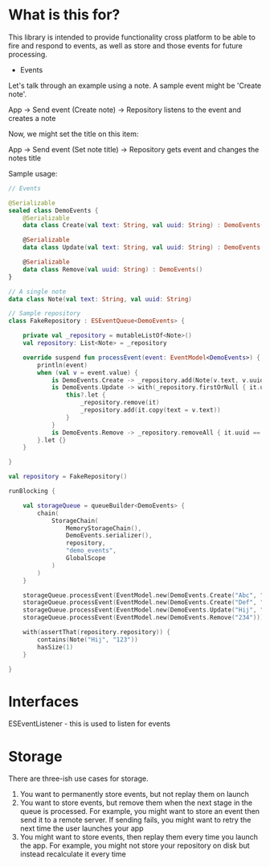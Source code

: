 # What is this for?


This library is intended to provide functionality cross platform to be able to fire and respond to events,
as well as store and those events for future processing.

* Events

Let's talk through an example using a note. A sample event might be 'Create note'.

App -> Send event (Create note) -> Repository listens to the event and creates a note

Now, we might set the title on this item:

App -> Send event (Set note title) -> Repository gets event and changes the notes title


Sample usage:

```kotlin
// Events 

@Serializable
sealed class DemoEvents {
    @Serializable
    data class Create(val text: String, val uuid: String) : DemoEvents()

    @Serializable
    data class Update(val text: String, val uuid: String) : DemoEvents()

    @Serializable
    data class Remove(val uuid: String) : DemoEvents()
}

// A single note
data class Note(val text: String, val uuid: String)

// Sample repository
class FakeRepository : ESEventQueue<DemoEvents> {

    private val _repository = mutableListOf<Note>()
    val repository: List<Note> = _repository

    override suspend fun processEvent(event: EventModel<DemoEvents>) {
        println(event)
        when (val v = event.value) {
            is DemoEvents.Create -> _repository.add(Note(v.text, v.uuid))
            is DemoEvents.Update -> with(_repository.firstOrNull { it.uuid == v.uuid }) {
                this?.let {
                    _repository.remove(it)
                    _repository.add(it.copy(text = v.text))
                }
            }
            is DemoEvents.Remove -> _repository.removeAll { it.uuid == v.uuid }
        }.let {}
    }

}

val repository = FakeRepository()

runBlocking {

    val storageQueue = queueBuilder<DemoEvents> {
        chain(
            StorageChain(
                MemoryStorageChain(),
                DemoEvents.serializer(),
                repository,
                "demo_events",
                GlobalScope
            )
        )
    }

    storageQueue.processEvent(EventModel.new(DemoEvents.Create("Abc", "123")))
    storageQueue.processEvent(EventModel.new(DemoEvents.Create("Def", "234")))
    storageQueue.processEvent(EventModel.new(DemoEvents.Update("Hij", "123")))
    storageQueue.processEvent(EventModel.new(DemoEvents.Remove("234")))

    with(assertThat(repository.repository)) {
        contains(Note("Hij", "123"))
        hasSize(1)
    }

}

```

# Interfaces

ESEventListener - this is used to listen for events

# Storage

There are three-ish use cases for storage. 

1. You want to permanently store events, but not replay them on launch
2. You want to store events, but remove them when the next stage in the queue is processed. For example,
    you might want to store an event then send it to a remote server. If sending fails, you might want to
    retry the next time the user launches your app
3. You might want to store events, then replay them every time you launch the app. For example, you might
    not store your repository on disk but instead recalculate it every time
   


